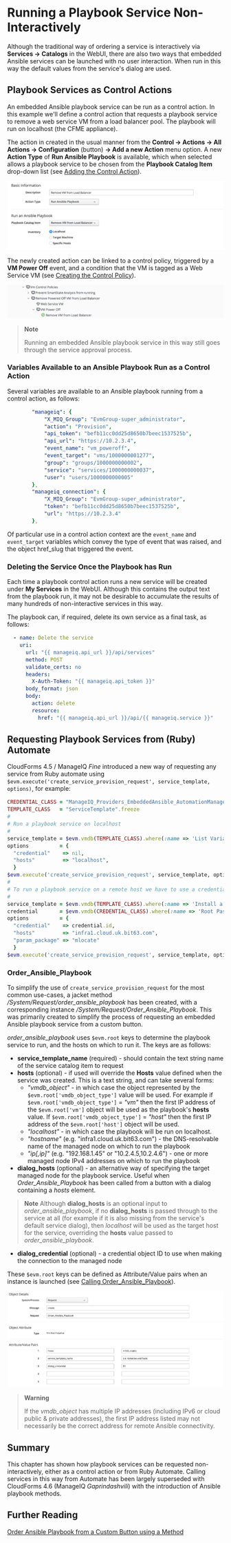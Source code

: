 # Running a Playbook Service Non-Interactively 

Although the traditional way of ordering a service is interactively via **Services -> Catalogs** in the WebUI, there are also two ways that embedded Ansible services can be launched with no user interaction. When run in this way the default values from the service's dialog are used.
    
## Playbook Services as Control Actions

An embedded Ansible playbook service can be run as a control action. In this example we'll define a control action that requests a playbook service to remove a web service VM from a load balancer pool. The playbook will run on localhost (the CFME appliance).

The action in created in the usual manner from the **Control -> Actions -> All Actions -> Configuration** (button)  **-> Add a new Action** menu option. A new **Action Type** of **Run Ansible Playbook** is available, which when selected allows a playbook service to be chosen from the **Playbook Catalog Item** drop-down list (see [Adding the Control Action](#i1)).

![Adding the Control Action](images/screenshot1.png)

The newly created action can be linked to a control policy, triggered by a **VM Power Off** event, and a condition that the VM is tagged as a Web Service VM (see [Creating the Control Policy](#i2)).

![Creating the Control Policy](images/screenshot2.png)

> **Note**
> 
> Running an embedded Ansible playbook service in this way still goes through the service approval process.



### Variables Available to an Ansible Playbook Run as a Control Action

Several variables are available to an Ansible playbook running from a control action, as follows:

``` yaml
        "manageiq": {
            "X_MIQ_Group": "EvmGroup-super_administrator",
            "action": "Provision",
            "api_token": "befb11cc0dd25d8650b7beec1537525b",
            "api_url": "https://10.2.3.4",
            "event_name": "vm_poweroff",
            "event_target": "vms/1000000001277",
            "group": "groups/1000000000002",
            "service": "services/1000000000037",
            "user": "users/1000000000005"
        },
        "manageiq_connection": {
            "X_MIQ_Group": "EvmGroup-super_administrator",
            "token": "befb11cc0dd25d8650b7beec1537525b",
            "url": "https://10.2.3.4"
        },
```

Of particular use in a control action context are the `event_name` and `event_target` variables which convey the type of event that was raised, and the object href_slug that triggered the event.  

### Deleting the Service Once the Playbook has Run

Each time a playbook control action runs a new service will be created under **My Services** in the WebUI. Although this contains the output text from the playbook run, it may not be desirable to accumulate the results of many hundreds of non-interactive services in this way.

The playbook can, if required, delete its own service as a final task, as follows:

``` yaml
  - name: Delete the service 
    uri:
      url: "{{ manageiq.api_url }}/api/services"
      method: POST
      validate_certs: no
      headers:
        X-Auth-Token: "{{ manageiq.api_token }}"
      body_format: json
      body:
        action: delete
        resource:
          href: "{{ manageiq.api_url }}/api/{{ manageiq.service }}"
```

## Requesting Playbook Services from (Ruby) Automate

CloudForms 4.5 / ManageIQ *Fine* introduced a new way of requesting any service from Ruby automate using `$evm.execute('create_service_provision_request', service_template, options)`, for example:

``` ruby
CREDENTIAL_CLASS = "ManageIQ_Providers_EmbeddedAnsible_AutomationManager_MachineCredential".freeze
TEMPLATE_CLASS   = "ServiceTemplate".freeze
#
# Run a playbook service on localhost
#
service_template = $evm.vmdb(TEMPLATE_CLASS).where(:name => 'List Variables and Facts').first
options          = {
  "credential"    => nil, 
  "hosts"         => "localhost", 
  }
$evm.execute('create_service_provision_request', service_template, options)
#
# To run a playbook service on a remote host we have to use a credential as well
#
service_template = $evm.vmdb(TEMPLATE_CLASS).where(:name => 'Install a Package').first
credential       = $evm.vmdb(CREDENTIAL_CLASS).where(:name => 'Root Password').first
options          = {
  "credential"    => credential.id, 
  "hosts"         => "infra1.cloud.uk.bit63.com", 
  "param_package" => "mlocate"
  }
$evm.execute('create_service_provision_request', service_template, options)
```

### Order\_Ansible\_Playbook

To simplify the use of `create_service_provision_request` for the most common use-cases, a jacket method _/System/Request/order\_ansible\_playbook_ has been created, with a corresponding instance _/System/Request/Order\_Ansible\_Playbook_. This was primarily created to simplify the process of requesting an embedded Ansible playbook service from a custom button.

_order\_ansible\_playbook_ uses `$evm.root` keys to determine the playbook service to run, and the hosts on which to run it. The keys are as follows:

* **service\_template\_name** (required) - should contain the text string name of the service catalog item to request
* **hosts** (optional) - if used will override the **Hosts** value defined when the service was created. This is a text string, and can take several forms:
  * _"vmdb\_object"_ - in which case the object represented by the `$evm.root['vmdb_object_type']` value will be used. For example if `$evm.root['vmdb_object_type']` = _"vm"_ then the first IP address of the `$evm.root['vm']` object will be used as the playbook's **hosts** value. If `$evm.root['vmdb_object_type']` = _"host"_ then the first IP address of the `$evm.root['host']` object will be used. 
  * _"localhost"_ - in which case the playbook will be run on localhost.
  * _"hostname"_ (e.g. "infra1.cloud.uk.bit63.com") - the DNS-resolvable name of the managed node on which to run the playbook
  * _"ip[,ip]"_ (e.g. "192.168.1.45" or "10.2.4.5,10.2.4.6") - one or more managed node IPv4 addresses on which to run the playbook
* **dialog\_hosts** (optional) - an alternative way of specifying the target managed node for the playbook service. Useful when _Order\_Ansible\_Playbook_ has been called from a button with a dialog containing a _hosts_ element.

> **Note**
> Although **dialog\_hosts** is an optional input to _order\_ansible\_playbook_, if no **dialog\_hosts** is passed through to the service at all (for example if it is also missing from the service's default service dialog), then _localhost_ will be used as the target host for the service, overriding the **hosts** value passed to _order\_ansible\_playbook_.

* **dialog\_credential** (optional) - a credential object ID to use when making the connection to the managed node

These `$evm.root` keys can be defined as Attribute/Value pairs when an instance is launched (see [Calling Order\_Ansible\_Playbook](#i3)).

![Calling Order\_Ansible\_Playbook](images/screenshot3.png)

> **Warning**
> 
> If the _vmdb\_object_ has multiple IP addresses (including IPv6 or cloud public & private addresses), the first IP address listed may not necessarily be the correct address for remote Ansible connectivity.
    
## Summary

This chapter has shown how playbook services can be requested non-interactively, either as a control action or from Ruby Automate. Calling services in this way from Automate has been largely superseded with CloudForms 4.6 (ManageIQ *Gaprindashvili*) with the introduction of Ansible playbook methods.

## Further Reading

[Order Ansible Playbook from a Custom Button using a Method](https://github.com/ManageIQ/manageiq-content/pull/113)




